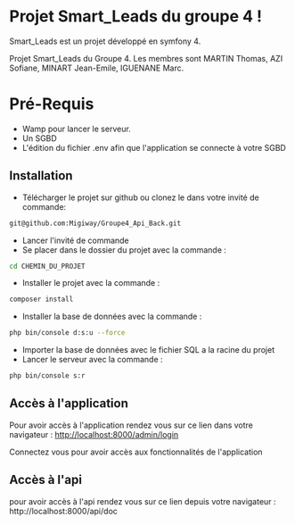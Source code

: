 # Projet Smart_Leads du groupe 4 !

Smart_Leads est un projet développé en symfony 4.

Projet Smart_Leads du Groupe 4. Les membres sont MARTIN Thomas, AZI Sofiane, MINART Jean-Emile, IGUENANE Marc.

# Pré-Requis

- Wamp pour lancer le serveur.
- Un SGBD
- L'édition du fichier .env afin que l'application se connecte à votre SGBD


## Installation 

-  Télécharger le projet sur github ou clonez le dans votre invité de commande:
```bash
git@github.com:Migiway/Groupe4_Api_Back.git
```
-   Lancer l'invité de commande
-   Se placer dans le dossier du projet avec la commande :
```bash
cd CHEMIN_DU_PROJET
```
-   Installer le projet avec la commande :
```bash
composer install
```
-   Installer la base de données avec la commande :
```bash
php bin/console d:s:u --force
```
- Importer la base de données avec le fichier SQL a la racine du projet
-  Lancer le serveur avec la commande : 
```bash
php bin/console s:r
```


## Accès à l'application

Pour avoir accès à l'application rendez vous sur ce lien dans votre navigateur : [http://localhost:8000/admin/login](http://localhost:8000/admin/login)

Connectez vous pour avoir accès aux fonctionnalités de l'application

## Accès à l'api 
pour avoir accès à l'api rendez vous sur ce lien depuis votre navigateur : http://localhost:8000/api/doc
